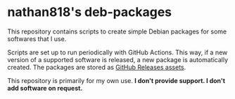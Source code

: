 # nathan818's deb-packages

This repository contains scripts to create simple Debian packages for some
softwares that I use.

Scripts are set up to run periodically with GitHub Actions. This way, if a new
version of a supported software is released, a new package is automatically
created. The packages are stored as [GitHub Releases assets][github-releases].

This repository is primarily for my own use. **I don't provide support. I don't
add software on request.**

[github-releases]: https://github.com/nathan818fr/deb-packages/releases

